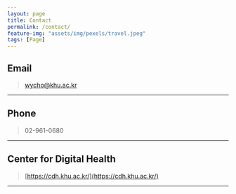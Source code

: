 ```yaml
---
layout: page
title: Contact
permalink: /contact/
feature-img: "assets/img/pexels/travel.jpeg"
tags: [Page]
---
```


## Email
> [wycho@khu.ac.kr](mailto:wycho@khu.ac.kr)
***

## Phone
> 02-961-0680
***

## Center for Digital Health
> [https://cdh.khu.ac.kr/](https://cdh.khu.ac.kr/)
***
